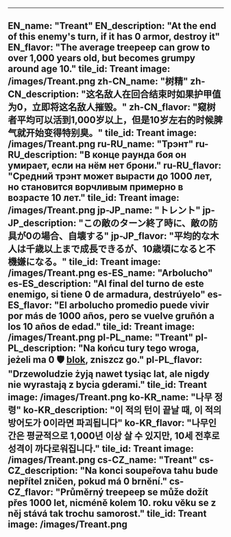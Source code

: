 ---

EN_name: "Treant"
EN_description: "At the end of this enemy's turn, if it has 0 armor, destroy it"
EN_flavor: "The average treepeep can grow to over 1,000 years old, but becomes grumpy around age 10."
tile_id: Treant
image: /images/Treant.png
zh-CN_name: "树精"
zh-CN_description: "这名敌人在回合结束时如果护甲值为0，立即将这名敌人摧毁。"
zh-CN_flavor: "窥树者平均可以活到1,000岁以上，但是10岁左右的时候脾气就开始变得特别臭。"
tile_id: Treant
image: /images/Treant.png
ru-RU_name: "Трэнт"
ru-RU_description: "В конце раунда боя он умирает, если на нём нет брони."
ru-RU_flavor: "Средний трэнт может вырасти до 1000 лет, но становится ворчливым примерно в возрасте 10 лет."
tile_id: Treant
image: /images/Treant.png
jp-JP_name: "トレント"
jp-JP_description: "この敵のターン終了時に、敵の防具が0の場合、自壊する"
jp-JP_flavor: "平均的な木人は千歳以上まで成長できるが、10歳頃になると不機嫌になる。"
tile_id: Treant
image: /images/Treant.png
es-ES_name: "Arbolucho"
es-ES_description: "Al final del turno de este enemigo, si tiene 0 de armadura, destrúyelo"
es-ES_flavor: "El arbolucho promedio puede vivir por más de 1000 años, pero se vuelve gruñón a los 10 años de edad."
tile_id: Treant
image: /images/Treant.png
pl-PL_name: "Treant"
pl-PL_description: "Na końcu tury tego wroga, jeżeli ma 0 🛡️️ <u>blok</u>, zniszcz go."
pl-PL_flavor: "Drzewoludzie żyją nawet tysiąc lat, ale nigdy nie wyrastają z bycia gderami."
tile_id: Treant
image: /images/Treant.png
ko-KR_name: "나무 정령"
ko-KR_description: "이 적의 턴이 끝날 때, 이 적의 방어도가 0이라면 파괴됩니다"
ko-KR_flavor: "나무인간은 평균적으로 1,000년 이상 살 수 있지만, 10세 전후로 성격이 까다로워집니다."
tile_id: Treant
image: /images/Treant.png
cs-CZ_name: "Treant"
cs-CZ_description: "Na konci soupeřova tahu bude nepřítel zničen, pokud má 0 brnění."
cs-CZ_flavor: "Průměrný treepeep se může dožít přes 1000 let, nicméně kolem 10. roku věku se z něj stává tak trochu samorost."
tile_id: Treant
image: /images/Treant.png
---